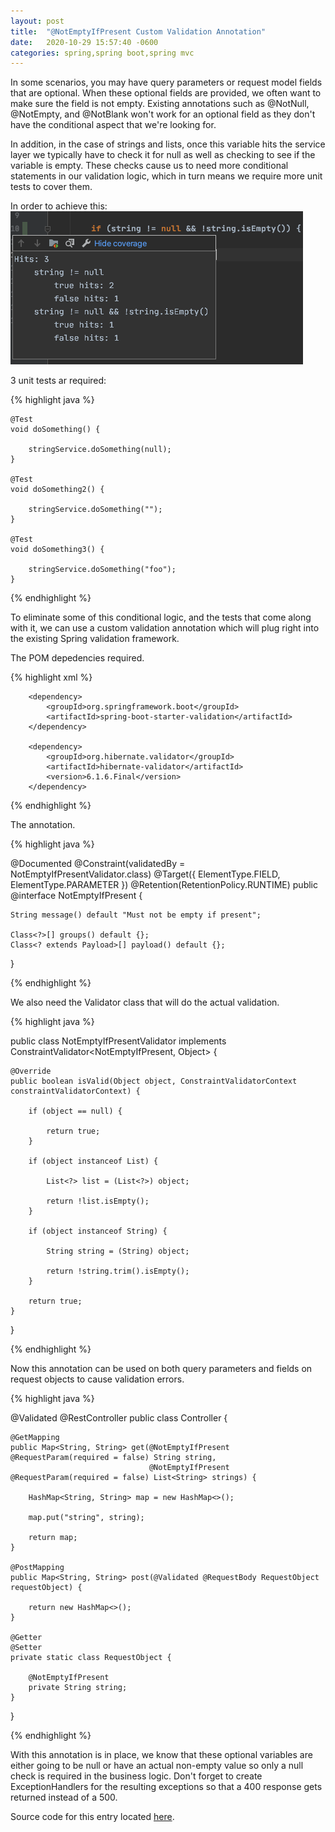 ```yaml
---
layout: post
title:  "@NotEmptyIfPresent Custom Validation Annotation"
date:   2020-10-29 15:57:40 -0600
categories: spring,spring boot,spring mvc
---
```


In some scenarios, you may have query parameters or request model fields that are optional. When these optional fields are
 provided, we often want to make sure the field is not empty. Existing annotations such as @NotNull, @NotEmpty, and 
 @NotBlank won't work for an optional field as they don't have the conditional aspect that we're looking for.

In addition, in the case of strings and lists, once this variable hits the service layer we typically have to check it 
for null as well as checking to see if the variable is empty. These checks cause us to need more conditional statements
in our validation logic, which in turn means we require more unit tests to cover them.

In order to achieve this: ![notemptyifpresent-conditional-coverage.png](/assets/images/notemptyifpresent-conditional-coverage.png)

3 unit tests ar required:

{% highlight java %}

    @Test
    void doSomething() {

        stringService.doSomething(null);
    }

    @Test
    void doSomething2() {

        stringService.doSomething("");
    }

    @Test
    void doSomething3() {

        stringService.doSomething("foo");
    }

{% endhighlight %}

To eliminate some of this conditional logic, and the tests that come along with it, we can use a custom validation 
annotation which will plug right into the existing Spring validation framework. 

The POM depedencies required.

{% highlight xml %}

        <dependency>
            <groupId>org.springframework.boot</groupId>
            <artifactId>spring-boot-starter-validation</artifactId>
        </dependency>
        
        <dependency>
            <groupId>org.hibernate.validator</groupId>
            <artifactId>hibernate-validator</artifactId>
            <version>6.1.6.Final</version>
        </dependency>

{% endhighlight %}

The annotation.

{% highlight java %}

@Documented
@Constraint(validatedBy = NotEmptyIfPresentValidator.class)
@Target({ ElementType.FIELD, ElementType.PARAMETER })
@Retention(RetentionPolicy.RUNTIME)
public @interface NotEmptyIfPresent {

    String message() default "Must not be empty if present";

    Class<?>[] groups() default {};
    Class<? extends Payload>[] payload() default {};

}

{% endhighlight %}

We also need the Validator class that will do the actual validation.

{% highlight java %}

public class NotEmptyIfPresentValidator implements ConstraintValidator<NotEmptyIfPresent, Object> {

    @Override
    public boolean isValid(Object object, ConstraintValidatorContext constraintValidatorContext) {

        if (object == null) {

            return true;
        }

        if (object instanceof List) {

            List<?> list = (List<?>) object;

            return !list.isEmpty();
        }

        if (object instanceof String) {

            String string = (String) object;

            return !string.trim().isEmpty();
        }

        return true;
    }

}

{% endhighlight %}

Now this annotation can be used on both query parameters and fields on request objects to cause validation errors.

{% highlight java %}

@Validated
@RestController
public class Controller {

    @GetMapping
    public Map<String, String> get(@NotEmptyIfPresent @RequestParam(required = false) String string,
                                   @NotEmptyIfPresent @RequestParam(required = false) List<String> strings) {

        HashMap<String, String> map = new HashMap<>();

        map.put("string", string);

        return map;
    }

    @PostMapping
    public Map<String, String> post(@Validated @RequestBody RequestObject requestObject) {

        return new HashMap<>();
    }

    @Getter
    @Setter
    private static class RequestObject {

        @NotEmptyIfPresent
        private String string;
    }
}

{% endhighlight %}

With this annotation is in place, we know that these optional variables are either going to be null or have an actual
non-empty value so only a null check is required in the business logic. Don't forget to create ExceptionHandlers for the 
resulting exceptions so that a 400 response gets returned instead of a 500.

Source code for this entry located [here](https://github.com/matthenry87/blog-code/tree/main/src/main/java/com/matthery87/blogcode/notemptyifpresent).
